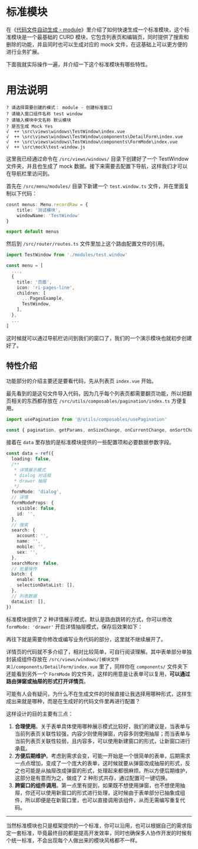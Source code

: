 # 标准模块 <sup class="pro-badge" />

在《[代码文件自动生成 - module](plop#module)》里介绍了如何快速生成一个标准模块，这个标准模块是一个最基础的 CURD 模块，它包含列表页和编辑页，同时提供了搜索和删除的功能，并且同时也可以生成对应的 mock 文件，在这基础上可以更方便的进行业务扩展。

下面我就实际操作一遍，并介绍一下这个标准模块有哪些特性。

# 用法说明

```
? 请选择需要创建的模式： module - 创建标准窗口
? 请输入窗口组件名称 test window
? 请输入模块中文名称 默认模块
? 是否生成 Mock Yes
√  ++ \src\views\windows\TestWindow\index.vue
√  ++ \src\views\windows\TestWindow\components\DetailForm\index.vue
√  ++ \src\views\windows\TestWindow\components\FormMode\index.vue
√  ++ \src\mock\test-window.js
```

这里我已经通过命令在 `/src/views/windows/` 目录下创建好了一个 TestWindow 文件夹，并且也生成了 mock 数据。接下来需要去配置下导航，这样我们才可以在导航栏里访问到。

首先在 `/src/menu/modules/` 目录下新建一个 `test.window.ts` 文件，并在里面复制以下代码：

```ts
cosnt menus: Menu.recordRaw = {
    title: '测试模块',
    windowName: 'TestWindow'
}

export default menus
```

然后到 `/src/router/routes.ts` 文件里加上这个路由配置文件的引用。

```ts {1,10}
import TestWindow from './modules/test.window'

const menu = [
  ...,
  {
    title: '页面',
    icon: 'ri-pages-line',
    children: [
      ...PagesExample,
      TestWindow,
    ],
  },
  ...
]
```

这时候就可以通过导航栏访问到我们的窗口了，我们的一个演示模块也就初步创建好了。

<ZoomImg src="/module1.gif" />

## 特性介绍

功能部分的介绍主要还是要看代码，先从列表页 `index.vue` 开始。

最先看到的是这句文件导入代码，因为几乎每个列表页都需要翻页功能，所以把翻页相关的东西都存放在 `/src/utils/composables/pagination/index.ts` 方便复用。

```ts
import usePagination from '@/utils/composables/usePagination'

const { pagination, getParams, onSizeChange, onCurrentChange, onSortChange } = usePagination()
```

接着在 `data` 里存放的是标准模块提供的一些配置项和必要数据参数字段。

```ts
const data = ref({
  loading: false,
  /**
   * 详情展示模式
   * dialog 对话框
   * drawer 抽屉
   */
  formMode: 'dialog',
  // 详情
  formModeProps: {
    visible: false,
    id: '',
  },
  // 搜索
  search: {
    account: '',
    name: '',
    mobile: '',
    sex: '',
  },
  searchMore: false,
  // 批量操作
  batch: {
    enable: true,
    selectionDataList: [],
  },
  // 列表数据
  dataList: [],
})
```

标准模块提供了 2 种详情展示模式，默认是路由跳转的方式，你可以修改 `formMode: 'drawer'` 开启详情抽屉模式，保存后效果如下：

<ZoomImg src="/module2.gif" />

再往下就是需要你修改或编写业务代码的部分，这里就不继续展开了。

详情页的代码就不多介绍了，相对比较简单，可自行阅读理解。其中表单部分单独封装成组件存放在 `/src/views/windows/[模块文件夹]/components/DetailForm/index.vue` 里了，同样你在 `components/` 文件夹下还能看到另外一个 `FormMode` 的文件夹，这样的用意是让表单可以复用，**可以通过路由弹窗或抽屉的形式打开详情页**。

可能有人会有疑问，为什么不在生成文件的时候直接让我选择用哪种形式，这样生成出来就是哪种，而是在生成好的代码文件里再进行配置？

这样设计的目的主要有三点：

1. **合理使用**。关于表单具体使用哪种展示模式比较好，我们的建议是，当表单与当前列表页关联性较强，内容少则使用弹窗，内容多则使用抽屉；而当表单与当前列表页关联性较弱，且内容多，可以使用新建窗口的形式，让新窗口进行承载。
2. **方便后期维护**。考虑到需求会变，可能一开始是一个很简单的表单，后期需求一点点增加，变成了一个庞大的表单，这时候就要从弹窗改成抽屉的形式，反之也可能是从抽屉改成弹窗的形式，处理起来都很麻烦。所以方便后期维护，这部分是有意而为之，做成了 2 种形式共存，通过配置可一键切换。
3. **跨窗口的组件调用**。第一点里有提到，如果既不想使用弹窗，也不想使用抽屉，你还可以使用新窗口的形式进行处理，这时候由于表单部分已抽象成组件，所以即便是在新窗口里，也可以直接调用该组件，从而无需编写重复代码。

---

当然标准模块也只是框架提供的一个标准，你可以沿用，也可以根据自己的需求指定一套标准，毕竟最终目的都是提高开发效率，同时也确保多人协作开发的时候有个统一标准，不会出现每个人做出来的模块风格都不一样。